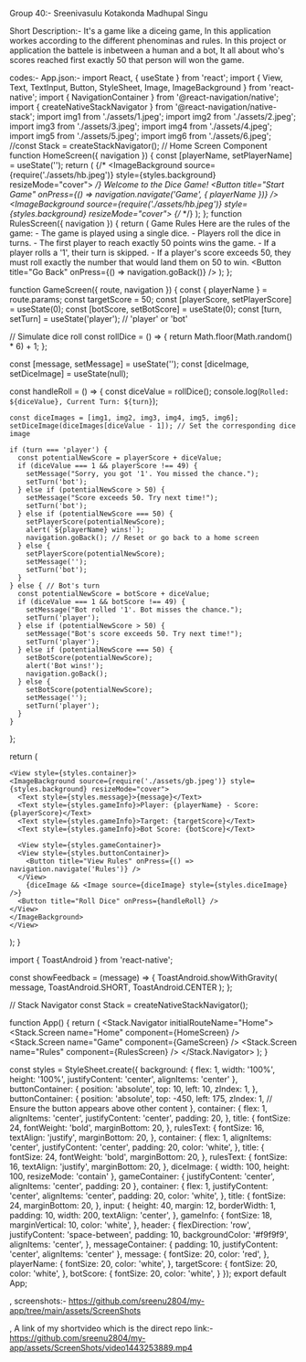 
Group 40:-
Sreenivasulu Kotakonda
Madhupal Singu


Short Description:-
It's a game like a diceing game, In this application workes according to the different phenominas and rules. In this project or application the battele is inbetween a human and a bot, It all about who's scores reached first exactly 50 that person will won the game.

codes:-
App.json:-
import React, { useState } from 'react';
import { View, Text, TextInput, Button, StyleSheet, Image, ImageBackground } from 'react-native';
import { NavigationContainer } from '@react-navigation/native';
import { createNativeStackNavigator } from '@react-navigation/native-stack';
import img1 from './assets/1.jpeg';
import img2 from './assets/2.jpeg';
import img3 from './assets/3.jpeg';
import img4 from './assets/4.jpeg';
import img5 from './assets/5.jpeg';
import img6 from './assets/6.jpeg';
//const Stack = createStackNavigator();
// Home Screen Component
function HomeScreen({ navigation }) {
  const [playerName, setPlayerName] = useState('');
  return (
    <View style={styles.container}>
      {/* <ImageBackground source={require('./assets/hb.jpeg')} style={styles.background} resizeMode="cover"></ImageBackground> */}
      <Text style={styles.title}>Welcome to the Dice Game!</Text>
      <TextInput
        style={styles.input}
        placeholder="Enter your name"
        value={playerName}
        onChangeText={setPlayerName}
      />
      <Button
        title="Start Game"
        onPress={() => navigation.navigate('Game', { playerName })}
      />
      <ImageBackground source={require('./assets/hb.jpeg')} style={styles.background} resizeMode="cover"></ImageBackground>
      {/* </ImageBackground> */}
    </View>
  );
};
function RulesScreen({ navigation }) {
  return (
    <View style={styles.container}>
      <Text style={styles.title}>Game Rules</Text>
      <Text style={styles.rulesText}>
        Here are the rules of the game:
        - The game is played using a single dice.
        - Players roll the dice in turns.
        - The first player to reach exactly 50 points wins the game.
        - If a player rolls a '1', their turn is skipped.
        - If a player's score exceeds 50, they must roll exactly the number that would land them on 50 to win.
      </Text>
      <Button title="Go Back" onPress={() => navigation.goBack()} />
    </View>
  );
};

function GameScreen({ route, navigation }) {
  const { playerName } = route.params;
  const targetScore = 50;
  const [playerScore, setPlayerScore] = useState(0);
  const [botScore, setBotScore] = useState(0);
  const [turn, setTurn] = useState('player'); // 'player' or 'bot'

  // Simulate dice roll
  const rollDice = () => {
    return Math.floor(Math.random() * 6) + 1;
  };


  const [message, setMessage] = useState('');
  const [diceImage, setDiceImage] = useState(null);

  const handleRoll = () => {
    const diceValue = rollDice();
    console.log(`Rolled: ${diceValue}, Current Turn: ${turn}`);
    
    const diceImages = [img1, img2, img3, img4, img5, img6];
    setDiceImage(diceImages[diceValue - 1]); // Set the corresponding dice image
  
    if (turn === 'player') {
      const potentialNewScore = playerScore + diceValue;
      if (diceValue === 1 && playerScore !== 49) {
        setMessage("Sorry, you got '1'. You missed the chance.");
        setTurn('bot');
      } else if (potentialNewScore > 50) {
        setMessage("Score exceeds 50. Try next time!");
        setTurn('bot');
      } else if (potentialNewScore === 50) {
        setPlayerScore(potentialNewScore);
        alert(`${playerName} wins!`);
        navigation.goBack(); // Reset or go back to a home screen
      } else {
        setPlayerScore(potentialNewScore);
        setMessage('');
        setTurn('bot');
      }
    } else { // Bot's turn
      const potentialNewScore = botScore + diceValue;
      if (diceValue === 1 && botScore !== 49) {
        setMessage("Bot rolled '1'. Bot misses the chance.");
        setTurn('player');
      } else if (potentialNewScore > 50) {
        setMessage("Bot's score exceeds 50. Try next time!");
        setTurn('player');
      } else if (potentialNewScore === 50) {
        setBotScore(potentialNewScore);
        alert('Bot wins!');
        navigation.goBack();
      } else {
        setBotScore(potentialNewScore);
        setMessage('');
        setTurn('player');
      }
    }
  };
  
  return (

    <View style={styles.container}>
    <ImageBackground source={require('./assets/gb.jpeg')} style={styles.background} resizeMode="cover">
      <Text style={styles.message}>{message}</Text>
      <Text style={styles.gameInfo}>Player: {playerName} - Score: {playerScore}</Text>
      <Text style={styles.gameInfo}>Target: {targetScore}</Text>
      <Text style={styles.gameInfo}>Bot Score: {botScore}</Text>
      
      <View style={styles.gameContainer}>
      <View style={styles.buttonContainer}>
        <Button title="View Rules" onPress={() => navigation.navigate('Rules')} />
      </View>
        {diceImage && <Image source={diceImage} style={styles.diceImage} />}
      <Button title="Roll Dice" onPress={handleRoll} />
    </View>
    </ImageBackground>
    </View>
  );
}


import { ToastAndroid } from 'react-native';

const showFeedback = (message) => {
  ToastAndroid.showWithGravity(
    message,
    ToastAndroid.SHORT,
    ToastAndroid.CENTER
  );
};


// Stack Navigator
const Stack = createNativeStackNavigator();

function App() {
  return (
    <NavigationContainer>
      <Stack.Navigator initialRouteName="Home">
        <Stack.Screen name="Home" component={HomeScreen} />
        <Stack.Screen name="Game" component={GameScreen} />
        <Stack.Screen name="Rules" component={RulesScreen} />
      </Stack.Navigator>
    </NavigationContainer>
  );
}

const styles = StyleSheet.create({
  background: {
    flex: 1,
    width: '100%',
    height: '100%',
    justifyContent: 'center',
    alignItems: 'center'
  },
  buttonContainer: {
    position: 'absolute',
    top: 10,
    left: 10,
    zIndex: 1,
  },
  buttonContainer: {
    position: 'absolute',
    top: -450,
    left: 175,
    zIndex: 1, // Ensure the button appears above other content
  },
  container: {
    flex: 1,
    alignItems: 'center',
    justifyContent: 'center',
    padding: 20,
  },
  title: {
    fontSize: 24,
    fontWeight: 'bold',
    marginBottom: 20,
  },
  rulesText: {
    fontSize: 16,
    textAlign: 'justify',
    marginBottom: 20,
  },
  container: {
    flex: 1,
    alignItems: 'center',
    justifyContent: 'center',
    padding: 20,
    color: 'white',
  },
  title: {
    fontSize: 24,
    fontWeight: 'bold',
    marginBottom: 20,
  },
  rulesText: {
    fontSize: 16,
    textAlign: 'justify',
    marginBottom: 20,
  },
  diceImage: {
    width: 100,
    height: 100,
    resizeMode: 'contain'
  },
  gameContainer: {
    justifyContent: 'center',
    alignItems: 'center',
    padding: 20
  },
  container: {
    flex: 1,
    justifyContent: 'center',
    alignItems: 'center',
    padding: 20,
    color: 'white',
  },
  title: {
    fontSize: 24,
    marginBottom: 20,
  },
  input: {
    height: 40,
    margin: 12,
    borderWidth: 1,
    padding: 10,
    width: 200,
    textAlign: 'center',
  },
  gameInfo: {
    fontSize: 18,
    marginVertical: 10,
    color: 'white',
  },
  header: {
    flexDirection: 'row',
    justifyContent: 'space-between',
    padding: 10,
    backgroundColor: '#f9f9f9',
    alignItems: 'center',
  },
  messageContainer: {
    padding: 10,
    justifyContent: 'center',
    alignItems: 'center'
  },
  message: {
    fontSize: 20,
    color: 'red',
  },
  playerName: {
    fontSize: 20,
    color: 'white',
  },
  targetScore: {
    fontSize: 20,
    color: 'white',
  },
  botScore: {
    fontSize: 20,
    color: 'white',
  }
});
export default App;


, screenshots:-
https://github.com/sreenu2804/my-app/tree/main/assets/ScreenShots


, A link of my shortvideo which is the direct repo link:-
https://github.com/sreenu2804/my-app/assets/ScreenShots/video1443253889.mp4
